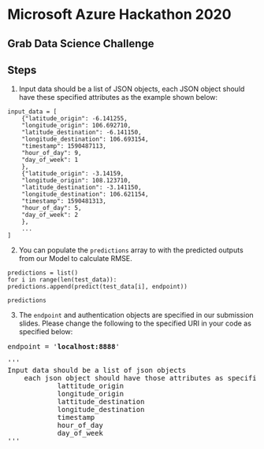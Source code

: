 # Microsoft Azure Hackathon 2020
## Grab Data Science Challenge


## Steps
  1. Input data should be a list of JSON objects, each JSON object should have these specified attributes as the example shown below:

```dotnetcli
input_data = [
    {"latitude_origin": -6.141255,
    "longitude_origin": 106.692710,
    "latitude_destination": -6.141150,
    "longitude_destination": 106.693154,
    "timestamp": 1590487113,
    "hour_of_day": 9,
    "day_of_week": 1
    },
    {"latitude_origin": -3.14159,
    "longitude_origin": 108.123710,
    "latitude_destination": -3.141150,
    "longitude_destination": 106.621154,
    "timestamp": 1590481313,
    "hour_of_day": 5,
    "day_of_week": 2
    },
    ...
]
```
  2. You can populate the `` predictions `` array to with the predicted outputs from our Model to calculate RMSE.

```dotnetcli
predictions = list()
for i in range(len(test_data)):
predictions.append(predict(test_data[i], endpoint))

predictions
```
  3. The ``endpoint`` and authentication objects are specified in our submission slides. Please change the following to the specified URI in your code as specified below:

<pre>
endpoint = '<b>localhost:8888</b>'

'''
Input data should be a list of json objects
    each json object should have those attributes as specified:
            lattitude_origin
            longitude_origin
            lattitude_destination
            longitude_destination
            timestamp
            hour_of_day
            day_of_week
'''
</pre>